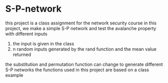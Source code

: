 # S-P-network

this project is a class assignment for the network security course
in this project, we make a simple S-P network and test the avalanche property with different inputs
1. the input is given in the class
2. n random inputs generated by the rand function and the mean value returned

the substitution and permutation function can change to generate different S-P networks
the functions used in this project are based on a class example

